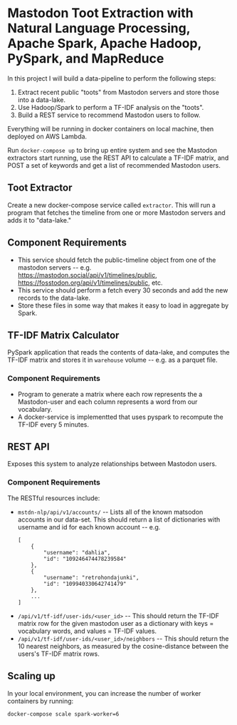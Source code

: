 # Mastodon Toot Extraction with Natural Language Processing, Apache Spark, Apache Hadoop, PySpark, and MapReduce

In this project I will build a data-pipeline to perform the following steps:

1. Extract recent public "toots" from Mastodon servers and store those into a data-lake.
2. Use Hadoop/Spark to perform a TF-IDF analysis on the "toots".
3. Build a REST service to recommend Mastodon users to follow.

Everything will be running in docker containers on local machine, then deployed on AWS Lambda.

Run `docker-compose up` to bring up entire system and see the Mastodon extractors start running, use the REST API to calculate a TF-IDF matrix, and POST a set of keywords and get a list of recommended Mastodon users.

## Toot Extractor
Create a new docker-compose service called `extractor`. This will run a program that fetches the timeline from one or more Mastodon servers and adds it to "data-lake."

## Component Requirements

* This service should fetch the public-timeline object from one of the mastodon servers -- e.g. <https://mastodon.social/api/v1/timelines/public>, <https://fosstodon.org/api/v1/timelines/public>, etc.
* This service should perform a fetch every 30 seconds and add the new records to the data-lake.
* Store these files in some way that makes it easy to load in aggregate by Spark.

## TF-IDF Matrix Calculator
PySpark application that reads the contents of data-lake, and computes the TF-IDF matrix and stores it in `warehouse` volume -- e.g. as a parquet file.

### Component Requirements

* Program to generate a matrix where each row represents the a Mastodon-user and each column represents a word from our vocabulary.
* A docker-service is implementted that uses pyspark to recompute the TF-IDF every 5 minutes.

## REST API
Exposes this system to analyze relationships between Mastodon users.

### Component Requirements
The RESTful resources include:
* `mstdn-nlp/api/v1/accounts/` -- Lists all of the known matsodon accounts in our data-set.  This should return a list of dictionaries with username and id for each known account -- e.g.
    ```
    [
        {
            "username": "dahlia",
            "id": "109246474478239584"
        },
        {
            "username": "retrohondajunki",
            "id": "109940330642741479"
        },
        ...
    ]
    ```
* `/api/v1/tf-idf/user-ids/<user_id>` -- This should return the TF-IDF matrix row for the given mastodon user as a dictionary with keys = vocabulary words, and values = TF-IDF values.
* `/api/v1/tf-idf/user-ids/<user_id>/neighbors` -- This should return the 10 nearest neighbors, as measured by the cosine-distance between the users's TF-IDF matrix rows.

## Scaling up
In your local environment, you can increase the number of worker containers by running:

```
docker-compose scale spark-worker=6
```

